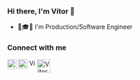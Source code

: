 ### Hi there, I'm Vítor 🖖

- 📐🎓🚀 I'm Production/Software Engineer

### Connect with me

[<img align="left" alt="VitorArias_ | Twitter" width="22px" src="https://cdn.jsdelivr.net/npm/simple-icons@v3/icons/twitter.svg" />][twitter]
[<img align="left" alt="Vítor Arias | LinkedIn" width="22px" src="https://cdn.jsdelivr.net/npm/simple-icons@v3/icons/linkedin.svg" />][linkedin]
[<img align="left" alt="Vítor Arias | Rocketseat" width="15px" src="https://svgsilh.com/svg/2442125.svg" />][rocketseat]
[<img align="left" alt="Vítor Arias | Passaporte GoStack" width="30px" src="https://www.flaticon.com/svg/static/icons/svg/620/620831.svg" />][passaporte]

[twitter]: https://twitter.com/VitorArias_
[linkedin]: https://linkedin.com/in/vítor-arias-558a9711b
[rocketseat]: https://app.rocketseat.com.br/me/vitor-arias-1567143229
[passaporte]: https://gostack.rocketseat.com.br/14/vitor-arias-1567143229

